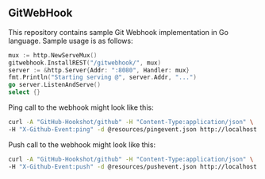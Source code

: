 GitWebHook
----------

This repository contains sample Git Webhook implementation in Go language.
Sample usage is as follows:

```go
mux := http.NewServeMux()
gitwebhook.InstallREST("/gitwebhook/", mux)
server := &http.Server{Addr: ":8080", Handler: mux}
fmt.Println("Starting serving @", server.Addr, "...")
go server.ListenAndServe()
select {}
```

Ping call to the webhook might look like this:

```bash
curl -A "GitHub-Hookshot/github" -H "Content-Type:application/json" \
-H "X-Github-Event:ping" -d @resources/pingevent.json http://localhost:8080/gitwebhook/
```

Push call to the webhook might look like this:
```bash
curl -A "GitHub-Hookshot/github" -H "Content-Type:application/json" \
-H "X-Github-Event:push" -d @resources/pushevent.json http://localhost:8080/gitwebhook/
```
